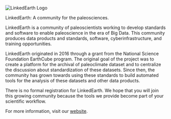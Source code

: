 ![LinkedEarth Logo](http://linked.earth/_images/LinkedEarth_small.png)

LinkedEarth: A community for the paleosciences.

LinkedEarth is a community of paleoscientists working to develop standards and software to enable paleoscience in the era of Big Data. This community produces data products and standards, software, cyberinfrastructure, and training opportunities.

LinkedEarth originated in 2016 through a grant from the National Science Foundation EarthCube program. The original goal of the project was to create a platform for the archival of paleoclimate dataset and to centralize the discussion about standardization of these datasets. Since then, the community has grown towards using these standards to build automated tools for the analysis of these datasets and other data products.

There is no formal registration for LinkedEarth. We hope that you will join this growing community because the tools we provide become part of your scientific workflow.

For more information, visit our [website](http://linked.earth).

